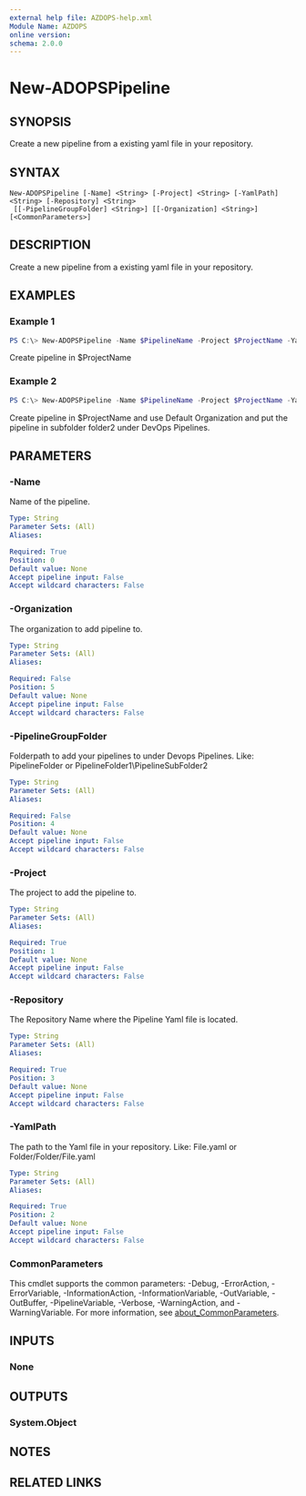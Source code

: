 ```yaml
---
external help file: AZDOPS-help.xml
Module Name: AZDOPS
online version:
schema: 2.0.0
---
```


# New-ADOPSPipeline

## SYNOPSIS
Create a new pipeline from a existing yaml file in your repository.

## SYNTAX

```
New-ADOPSPipeline [-Name] <String> [-Project] <String> [-YamlPath] <String> [-Repository] <String>
 [[-PipelineGroupFolder] <String>] [[-Organization] <String>] [<CommonParameters>]
```

## DESCRIPTION
Create a new pipeline from a existing yaml file in your repository.

## EXAMPLES

### Example 1
```powershell
PS C:\> New-ADOPSPipeline -Name $PipelineName -Project $ProjectName -YamlPath 'pipelines/pipeline1.yaml' -Repository $RepositoryName -Organization $OrganizationName
```

Create pipeline in $ProjectName

### Example 2
```powershell
PS C:\> New-ADOPSPipeline -Name $PipelineName -Project $ProjectName -YamlPath 'pipelines/pipeline1.yaml' -Repository $RepositoryName -PipelineGroupFolder 'folder1\folder2'
```

Create pipeline in $ProjectName and use Default Organization and put the pipeline in subfolder folder2 under DevOps Pipelines.

## PARAMETERS

### -Name
Name of the pipeline. 

```yaml
Type: String
Parameter Sets: (All)
Aliases:

Required: True
Position: 0
Default value: None
Accept pipeline input: False
Accept wildcard characters: False
```

### -Organization
The organization to add pipeline to.

```yaml
Type: String
Parameter Sets: (All)
Aliases:

Required: False
Position: 5
Default value: None
Accept pipeline input: False
Accept wildcard characters: False
```

### -PipelineGroupFolder
Folderpath to add your pipelines to under Devops Pipelines.
Like: PipelineFolder or PipelineFolder1\PipelineSubFolder2

```yaml
Type: String
Parameter Sets: (All)
Aliases:

Required: False
Position: 4
Default value: None
Accept pipeline input: False
Accept wildcard characters: False
```

### -Project
The project to add the pipeline to.

```yaml
Type: String
Parameter Sets: (All)
Aliases:

Required: True
Position: 1
Default value: None
Accept pipeline input: False
Accept wildcard characters: False
```

### -Repository
The Repository Name where the Pipeline Yaml file is located.

```yaml
Type: String
Parameter Sets: (All)
Aliases:

Required: True
Position: 3
Default value: None
Accept pipeline input: False
Accept wildcard characters: False
```

### -YamlPath
The path to the Yaml file in your repository.
Like: File.yaml or Folder/Folder/File.yaml

```yaml
Type: String
Parameter Sets: (All)
Aliases:

Required: True
Position: 2
Default value: None
Accept pipeline input: False
Accept wildcard characters: False
```

### CommonParameters
This cmdlet supports the common parameters: -Debug, -ErrorAction, -ErrorVariable, -InformationAction, -InformationVariable, -OutVariable, -OutBuffer, -PipelineVariable, -Verbose, -WarningAction, and -WarningVariable. For more information, see [about_CommonParameters](http://go.microsoft.com/fwlink/?LinkID=113216).

## INPUTS

### None

## OUTPUTS

### System.Object
## NOTES

## RELATED LINKS
